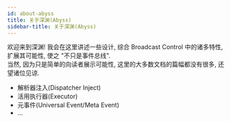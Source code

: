 ```yaml
---
id: about-abyss
title: 关于深渊(Abyss)
sidebar-title: 关于深渊(Abyss)
---
```


欢迎来到深渊! 我会在这里讲述一些设计, 综合 Broadcast Control 中的诸多特性, 扩展其可能性, 使之 "不只是事件总线".  
当然, 因为只是简单的向读者展示可能性, 这里的大多数文档的篇幅都没有很多, 还望诸位见谅.

 - 解析器注入(Dispatcher Inject)
 - 活用执行器(Executor)
 - 元事件(Universal Event/Meta Event)
 - ...